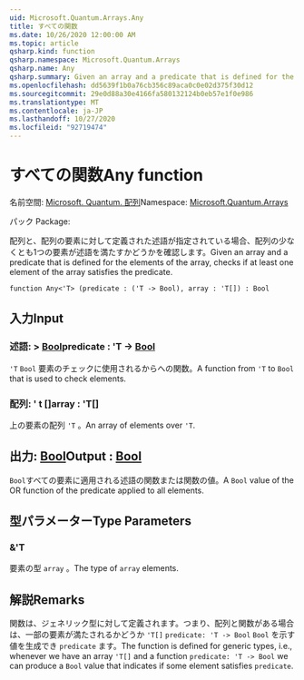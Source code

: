 ```yaml
---
uid: Microsoft.Quantum.Arrays.Any
title: すべての関数
ms.date: 10/26/2020 12:00:00 AM
ms.topic: article
qsharp.kind: function
qsharp.namespace: Microsoft.Quantum.Arrays
qsharp.name: Any
qsharp.summary: Given an array and a predicate that is defined for the elements of the array, checks if at least one element of the array satisfies the predicate.
ms.openlocfilehash: dd5639f1b0a76cb356c89aca0c0e02d375f30d12
ms.sourcegitcommit: 29e0d88a30e4166fa580132124b0eb57e1f0e986
ms.translationtype: MT
ms.contentlocale: ja-JP
ms.lasthandoff: 10/27/2020
ms.locfileid: "92719474"
---
```

# <a name="any-function"></a><span data-ttu-id="5430f-102">すべての関数</span><span class="sxs-lookup"><span data-stu-id="5430f-102">Any function</span></span>

<span data-ttu-id="5430f-103">名前空間: [Microsoft. Quantum. 配列](xref:Microsoft.Quantum.Arrays)</span><span class="sxs-lookup"><span data-stu-id="5430f-103">Namespace: [Microsoft.Quantum.Arrays](xref:Microsoft.Quantum.Arrays)</span></span>

<span data-ttu-id="5430f-104">パック [](https://nuget.org/packages/)</span><span class="sxs-lookup"><span data-stu-id="5430f-104">Package: [](https://nuget.org/packages/)</span></span>


<span data-ttu-id="5430f-105">配列と、配列の要素に対して定義された述語が指定されている場合、配列の少なくとも1つの要素が述語を満たすかどうかを確認します。</span><span class="sxs-lookup"><span data-stu-id="5430f-105">Given an array and a predicate that is defined for the elements of the array, checks if at least one element of the array satisfies the predicate.</span></span>

```qsharp
function Any<'T> (predicate : ('T -> Bool), array : 'T[]) : Bool
```


## <a name="input"></a><span data-ttu-id="5430f-106">入力</span><span class="sxs-lookup"><span data-stu-id="5430f-106">Input</span></span>

### <a name="predicate--t---bool"></a><span data-ttu-id="5430f-107">述語: > [Bool](xref:microsoft.quantum.lang-ref.bool)</span><span class="sxs-lookup"><span data-stu-id="5430f-107">predicate : 'T -> [Bool](xref:microsoft.quantum.lang-ref.bool)</span></span>

<span data-ttu-id="5430f-108">`'T` `Bool` 要素のチェックに使用されるからへの関数。</span><span class="sxs-lookup"><span data-stu-id="5430f-108">A function from `'T` to `Bool` that is used to check elements.</span></span>


### <a name="array--t"></a><span data-ttu-id="5430f-109">配列: ' t []</span><span class="sxs-lookup"><span data-stu-id="5430f-109">array : 'T[]</span></span>

<span data-ttu-id="5430f-110">上の要素の配列 `'T` 。</span><span class="sxs-lookup"><span data-stu-id="5430f-110">An array of elements over `'T`.</span></span>



## <a name="output--bool"></a><span data-ttu-id="5430f-111">出力: [Bool](xref:microsoft.quantum.lang-ref.bool)</span><span class="sxs-lookup"><span data-stu-id="5430f-111">Output : [Bool](xref:microsoft.quantum.lang-ref.bool)</span></span>

<span data-ttu-id="5430f-112">`Bool`すべての要素に適用される述語の関数または関数の値。</span><span class="sxs-lookup"><span data-stu-id="5430f-112">A `Bool` value of the OR function of the predicate applied to all elements.</span></span>

## <a name="type-parameters"></a><span data-ttu-id="5430f-113">型パラメーター</span><span class="sxs-lookup"><span data-stu-id="5430f-113">Type Parameters</span></span>

### <a name="t"></a><span data-ttu-id="5430f-114">&</span><span class="sxs-lookup"><span data-stu-id="5430f-114">'T</span></span>

<span data-ttu-id="5430f-115">要素の型 `array` 。</span><span class="sxs-lookup"><span data-stu-id="5430f-115">The type of `array` elements.</span></span>

## <a name="remarks"></a><span data-ttu-id="5430f-116">解説</span><span class="sxs-lookup"><span data-stu-id="5430f-116">Remarks</span></span>

<span data-ttu-id="5430f-117">関数は、ジェネリック型に対して定義されます。つまり、配列と関数がある場合は、一部の要素が満たされるかどうか `'T[]` `predicate: 'T -> Bool` `Bool` を示す値を生成でき `predicate` ます。</span><span class="sxs-lookup"><span data-stu-id="5430f-117">The function is defined for generic types, i.e., whenever we have an array `'T[]` and a function `predicate: 'T -> Bool` we can produce a `Bool` value that indicates if some element satisfies `predicate`.</span></span>